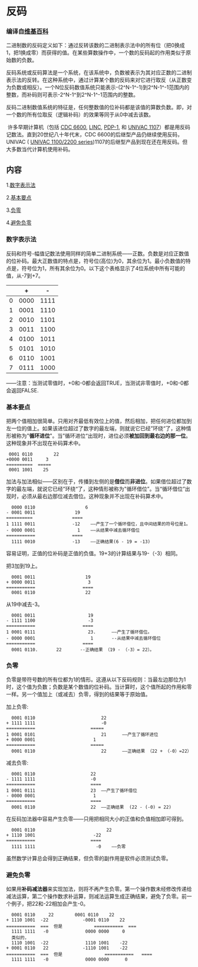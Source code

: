 # 反码

### 编译自[维基百科]([https://en.wikipedia.org/wiki/Ones%27_complement](https://en.wikipedia.org/wiki/Ones'_complement))

​		 二进制数的反码定义如下：通过反转该数的二进制表示法中的所有位（把0换成1，把1换成零）而获得的值。在某些算数操作中，一个数的反码起的作用类似于原始数的负数。

​		反码系统或反码算法是一个系统，在该系统中，负数被表示为其对应正数的二进制表示法的反转。在这种系统中，通过计算某个数的反码来对它进行取反（从正数变为负数或相反）。一个N位反码数值系统只能表示-(2^N-1^-1)到2^N-1^-1范围内的整数，而补码则可表示-2^N-1^到2^N-1^-1范围内的整数。

​		反码二进制数值系统的特征是，任何整数值的位补码都是该值的算数负数。即，对一个数的所有位取反（逻辑补码）的效果等同于从0中减去该数。

​		许多早期计算机（包括 [CDC 6600](https://en.wikipedia.org/wiki/CDC_6600), [LINC](https://en.wikipedia.org/wiki/LINC), [PDP-1](https://en.wikipedia.org/wiki/PDP-1), 和 [UNIVAC 1107](https://en.wikipedia.org/wiki/UNIVAC_1100/2200_series#1107)）都是用反码记数法。直到20世纪八十年代末，CDC 6600的后继型产品仍继续使用反码， UNIVAC ( [UNIVAC 1100/2200 series](https://en.wikipedia.org/wiki/UNIVAC_1100/2200_series))1107的后继型产品到现在还在用反码。但大多数当代计算机使用补码。

## 内容

1.[数字表示法](#num_representation)

2.[基本要点](#Basics)

3.[负零](#nagative_zero)

4.[避免负零](#avoiding_negative_zero)

### <span id="num_representation">数字表示法</span>

反码和符号-幅值记数法使用同样的简单二进制系统——正数。负数是对应正数值的位补码。最大正数值的特点是，符号位(高位)为0，其余位为1。最小负数值的特点是，符号位为1，所有其余位为0。以下这个表格显示了4位系统中所有可能的值，从-7到+7。

|      |  +   |  -   |
| :--: | :--: | :--: |
|  0   | 0000 | 1111 |
|  1   | 0001 | 1110 |
|  2   | 0010 | 1101 |
|  3   | 0011 | 1100 |
|  4   | 0100 | 1011 |
|  5   | 0101 | 1010 |
|  6   | 0110 | 1001 |
|  7   | 0111 | 1000 |

——注意：当测试零值时，+0和-0都会返回TRUE，当测试非零值时，+0和-0都会返回FALSE.

### <span id="Basics">基本要点</span>

​		把两个值相加很简单。只用对齐最低有效位上的值，然后相加，把任何进位都加到左一位的值上。如果该进位超过了数字的最左端，则就说它已经”环绕“了，这种情形被称为"**循环进位**"。当”循环进位“出现时，进位必须**被加回到最右边的那一位**。这种现象并不出现在补码算术中。

```
 0001 0110        22
+0000 0011	   3
==========	=====
 0001 1001	  25
```

​		加法与加法相似——区别在于，传播到左侧的是**借位**而**非进位**。如果借位超过了数字的最左端，就说它已经”环绕“了，这种情形被称为"循环借位”。当“循环借位”出现时，必须从最右边那位减去借位。这种现象并不出现在补码算术中。

```
  0000 0110 				  6
- 0001 0011				  19
==========				 ====
1 1111 0011				 -12    ——产生了一个循环借位，且中间结果的符号位是1。
- 0000 0001				   1	——从结果中减去循环借位
===========				 ====
  1111 0010				 -13	——正确结果(6 - 19 = -13)
```

容易证明，正值的位补码是正值的负值。19+3的计算结果与19-（-3）相同。

把3加到19上。

```
  0001 0011					  19
+ 0000 0011					   3
===========					 ====  
  0001 0110					  22	
```

从19中减去-3。

```
  0001 0011					   19
- 1111 1100					   -3
===========					 ====
1 0001 0111					   23.   	——产生了循环借位。
- 0000 0001					    1	    --从结果中减去循环借位
===========					 ====
  0001 0110.       22	    --正确结果 （19 - （-3）= 22）。
```

### <span id="nagative_zero">负零</span>

​		负零是带符号数的所有位都为1的情形。这遵从以下反码规则：当最左边那位为1时，这个值为负数；负数是某个数值的位补码。当计算时，这个值所起的作用和零一样。另一个值加上（或减去）负零，得到的结果等于原始值。

加上负零:

```
  0001 0110 						22
+ 1111 1111 						-0
===========						=====
1 0001 0101  						21		——产生了循环进位
+ 0000 0001						 1
===========						=====
  0001 0110					        22		——正确结果 （22 + （-0）=22）
```

减去负零:

```
  0001 0110						22
- 1111 1111						-0
===========						====
1 0001 0111						23	——产生了循环借位
- 0000 0001						 1
===========						====
  0001 0110						22	——正确结果  (22 - (-0) = 22)
```

在反码加法器中容易产生负零——只用把相同大小的正值和负值相加即可得到。

```
  0001 0110					          22
+ 1110 1001						 -22
===========						====
  1111 1111						  -0	——负零
```

虽然数学计算总会得到正确结果，但负零的副作用是软件必须测试负零。

### <span id="avoiding_negative_zero">避免负零</span>

​		如果用**补码减法器**来实现加法，则将不再产生负零。第一个操作数未经修改传递给减法运算，第二个操作数求补运算，则减法运算生成正确结果，避免了负零。前一个例子，把22和-22相加会产生-0。

```
  0001 0110		22		  0001 0110    22
+ 1110 1001  -22			 -0001 0110    22	
===========  ===  但是 			===========  === 
  1111 1111   -0			  0000 0000     0
  类似的，
  1110 1001  -22			  1110 1001    -22
+ 0001 0110   22			 -1110 1001    -22	
===========  ===  但是		        ===========   ====
  1111 1111   -0			  0000 0000 	 0
```



